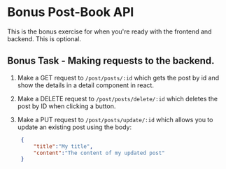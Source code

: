 # Bonus Post-Book API 

This is the bonus exercise for when you're ready with the frontend and backend. 
This is optional. 

## Bonus Task - Making requests to the backend. 

  1. Make a GET request to  `/post/posts/:id` which gets the post by id and show the details in a detail component in react. 

  2. Make a DELETE request to `/post/posts/delete/:id` which deletes the post by ID when clicking a button. 
     
  3. Make a PUT request to `/post/posts/update/:id` which allows you to update an existing post using the body: 
     ```json
      {
          "title":"My title",
          "content":"The content of my updated post"
      }
     ```


